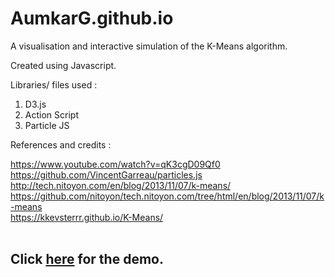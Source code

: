 # AumkarG.github.io



A visualisation and interactive simulation of the K-Means algorithm.

Created using Javascript.

Libraries/ files used :
1) D3.js
2) Action Script
3) Particle JS


References and credits :

https://www.youtube.com/watch?v=qK3cgD09Qf0<br>
https://github.com/VincentGarreau/particles.js<br>
http://tech.nitoyon.com/en/blog/2013/11/07/k-means/<br>
https://github.com/nitoyon/tech.nitoyon.com/tree/html/en/blog/2013/11/07/k-means<br>
https://kkevsterrr.github.io/K-Means/ <br><br>

## Click [here](https://aumkarg.github.io/) for the demo.
